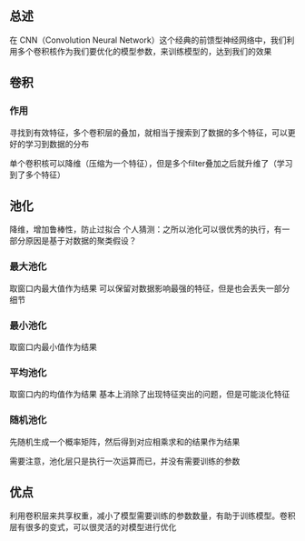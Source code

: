 ## 总述

在 CNN（Convolution Neural Network）这个经典的前馈型神经网络中，我们利用多个卷积核作为我们要优化的模型参数，来训练模型的，达到我们的效果

## 卷积

### 作用

寻找到有效特征，多个卷积层的叠加，就相当于搜索到了数据的多个特征，可以更好的学习到数据的分布

单个卷积核可以降维（压缩为一个特征），但是多个filter叠加之后就升维了（学习到了多个特征）
## 池化

降维，增加鲁棒性，防止过拟合
个人猜测：之所以池化可以很优秀的执行，有一部分原因是基于对数据的聚类假设？

### 最大池化

取窗口内最大值作为结果
可以保留对数据影响最强的特征，但是也会丢失一部分细节

### 最小池化

取窗口内最小值作为结果

### 平均池化

取窗口内的均值作为结果
基本上消除了出现特征突出的问题，但是可能淡化特征

### 随机池化

先随机生成一个概率矩阵，然后得到对应相乘求和的结果作为结果


需要注意，池化层只是执行一次运算而已，并没有需要训练的参数

## 优点

利用卷积层来共享权重，减小了模型需要训练的参数数量，有助于训练模型。卷积层有很多的变式，可以很灵活的对模型进行优化